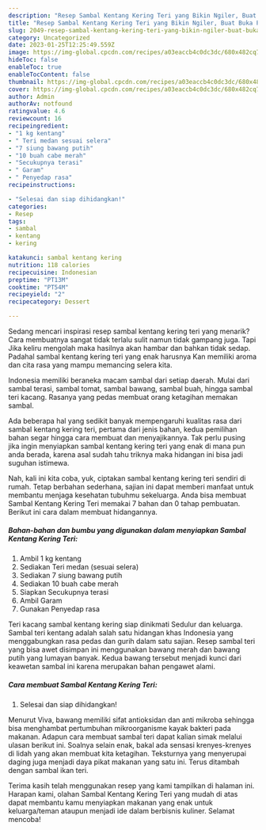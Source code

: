 ```yaml
---
description: "Resep Sambal Kentang Kering Teri yang Bikin Ngiler, Buat Buka Puasa Enak Banget"
title: "Resep Sambal Kentang Kering Teri yang Bikin Ngiler, Buat Buka Puasa Enak Banget"
slug: 2049-resep-sambal-kentang-kering-teri-yang-bikin-ngiler-buat-buka-puasa-enak-banget
category: Uncategorized
date: 2023-01-25T12:25:49.559Z
image: https://img-global.cpcdn.com/recipes/a03eaccb4c0dc3dc/680x482cq70/sambal-kentang-kering-teri-foto-resep-utama.jpg
hideToc: false
enableToc: true
enableTocContent: false
thumbnail: https://img-global.cpcdn.com/recipes/a03eaccb4c0dc3dc/680x482cq70/sambal-kentang-kering-teri-foto-resep-utama.jpg
cover: https://img-global.cpcdn.com/recipes/a03eaccb4c0dc3dc/680x482cq70/sambal-kentang-kering-teri-foto-resep-utama.jpg
author: Admin
authorAv: notfound
ratingvalue: 4.6
reviewcount: 16
recipeingredient:
- "1 kg kentang"
- " Teri medan sesuai selera"
- "7 siung bawang putih"
- "10 buah cabe merah"
- "Secukupnya terasi"
- " Garam"
- " Penyedap rasa"
recipeinstructions:

- "Selesai dan siap dihidangkan!"
categories:
- Resep
tags:
- sambal
- kentang
- kering

katakunci: sambal kentang kering 
nutrition: 118 calories
recipecuisine: Indonesian
preptime: "PT13M"
cooktime: "PT54M"
recipeyield: "2"
recipecategory: Dessert

---
```



Sedang mencari inspirasi resep sambal kentang kering teri yang menarik? Cara membuatnya sangat tidak terlalu sulit namun tidak gampang juga. Tapi Jika keliru mengolah maka hasilnya akan hambar dan bahkan tidak sedap. Padahal sambal kentang kering teri yang enak harusnya Kan memiliki aroma dan cita rasa yang mampu memancing selera kita.


Indonesia memiliki beraneka macam sambal dari setiap daerah. Mulai dari sambal terasi, sambal tomat, sambal bawang, sambal buah, hingga sambal teri kacang. Rasanya yang pedas membuat orang ketagihan memakan sambal.

Ada beberapa hal yang sedikit banyak mempengaruhi kualitas rasa dari sambal kentang kering teri, pertama dari jenis bahan, kedua pemilihan bahan segar hingga cara membuat dan menyajikannya. Tak perlu pusing jika ingin menyiapkan sambal kentang kering teri yang enak di mana pun anda berada, karena asal sudah tahu triknya maka hidangan ini bisa jadi suguhan istimewa.


Nah, kali ini kita coba, yuk, ciptakan sambal kentang kering teri sendiri di rumah. Tetap berbahan sederhana, sajian ini dapat memberi manfaat untuk membantu menjaga kesehatan tubuhmu sekeluarga. Anda bisa membuat Sambal Kentang Kering Teri memakai 7 bahan dan 0 tahap pembuatan. Berikut ini cara dalam membuat hidangannya.

<!--inarticleads1-->

##### Bahan-bahan dan bumbu yang digunakan dalam menyiapkan Sambal Kentang Kering Teri:

1. Ambil 1 kg kentang
1. Sediakan  Teri medan (sesuai selera)
1. Sediakan 7 siung bawang putih
1. Sediakan 10 buah cabe merah
1. Siapkan Secukupnya terasi
1. Ambil  Garam
1. Gunakan  Penyedap rasa


Teri kacang sambal kentang kering siap dinikmati Sedulur dan keluarga. Sambal teri kentang adalah salah satu hidangan khas Indonesia yang menggabungkan rasa pedas dan gurih dalam satu sajian. Resep sambal teri yang bisa awet disimpan ini menggunakan bawang merah dan bawang putih yang lumayan banyak. Kedua bawang tersebut menjadi kunci dari keawetan sambal ini karena merupakan bahan pengawet alami. 

<!--inarticleads2-->

##### Cara membuat Sambal Kentang Kering Teri:


1. Selesai dan siap dihidangkan!

Menurut Viva, bawang memiliki sifat antioksidan dan anti mikroba sehingga bisa menghambat pertumbuhan mikroorganisme kayak bakteri pada makanan. Adapun cara membuat sambal teri dapat kalian simak melalui ulasan berikut ini. Soalnya selain enak, bakal ada sensasi krenyes-krenyes di lidah yang akan membuat kita ketagihan. Teksturnya yang menyerupai daging juga menjadi daya pikat makanan yang satu ini. Terus ditambah dengan sambal ikan teri. 

Terima kasih telah menggunakan resep yang kami tampilkan di halaman ini. Harapan kami, olahan Sambal Kentang Kering Teri yang mudah di atas dapat membantu kamu menyiapkan makanan yang enak untuk keluarga/teman ataupun menjadi ide dalam berbisnis kuliner. Selamat mencoba!
